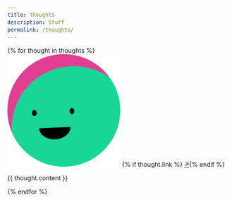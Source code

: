 ```yaml
---
title: Thoughts
description: Stuff
permalink: /thoughts/
---
```


<div class="thoughts">
  {% for thought in thoughts %}<div class="thought">
      <img src="/assets/img/sunface.svg" alt="Profile Pic" class="album-cover">
{% if thought.link %}
<a class="thought-link" target="_blank" href="{{ thought.link }}" title="{{ thought.linktitle }}">&#8599;</a>{% endif %}
      <p class="thought-content">{{ thought.content }}</p>
</div>{% endfor %}
</div>
